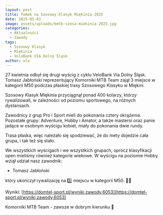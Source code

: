 ```yaml
---
layout: post
title: Tomek na Szosowy Klasyk Miękinia 2025
date: 2025-05-03
image: assets/uploads/kmtb-szosa-miekinia-2025.jpg
categories:
  - Aktualności
  - Zawody
tags:
  - Szosowy Klasyk
  - Miękinia
  - VeloBank VIA Dolny Śląsk
author: ola
---
```

27 kwietnia odbył się drugi wyścig z cyklu VeloBank Via Dolny Śląsk. Tomasz Jabłoński reprezentujący Komorniki MTB Team zajął 3 miejsce w kategorii M50 podczas płaskiej trasy Szosowego Klasyku w Miękini.
<!--more-->

Szosowy Klasyk Miękinia przyciągnął ponad 400 kolarzy, którzy rywalizowali, w zależności od poziomu sportowego, na różnych dystansach. 

Zawodnicy z grup Pro i Sport mieli do pokonania cztery okrążenia. Pozostałe grupy: Adventure, Hobby i Amator, a także mastersi oraz panie jadące w osobnym wyścigu kobiet, miały do pokonania dwie rundy.

Trasa płaska, więc należało się spodziewać, że do mety dojedzie cała grupa, i tak też się stało.

We wszystkich wyścigach i we wszystkich grupach, oprócz klasyfikacji open mieliśmy również kategorie wiekowe. W wyścigu na poziomie Hobby wziął udział nasz zawodnik:
- Tomasz Jabłoński 

który ukończył rywalizację na 3️⃣ miejscu w kategorii M50. 👏👏

Wyniki: [https://domtel-sport.pl/wyniki,zawody,6053](https://domtel-sport.pl/wyniki,zawody,6053)

Komorniki MTB Team - zawsze w dobrym kierunku 🙂
